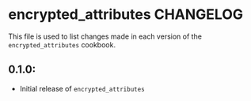 encrypted_attributes CHANGELOG
==============================

This file is used to list changes made in each version of the `encrypted_attributes` cookbook.

## 0.1.0:

* Initial release of `encrypted_attributes`
